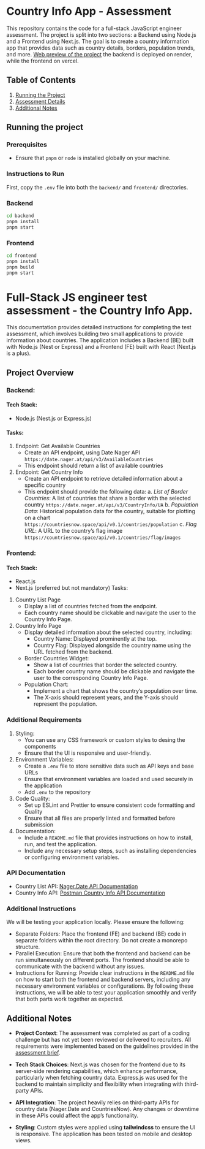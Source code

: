 # Country Info App - Assessment
This repository contains the code for a full-stack JavaScript engineer assessment. The project is split into two sections: a Backend using Node.js and a Frontend using Next.js. The goal is to create a country information app that provides data such as country details, borders, population trends, and more.
[Web preview of the project](https://country-app-frontend.vercel.app/) the backend is deployed on render, while the frontend on vercel.


## Table of Contents
1. [Running the Project](#running-the-project)
2. [Assessment Details](#full-stack-js-engineer-test-assessment---the-country-info-app)
3. [Additional Notes](#additional-notes)

## Running the project
### Prerequisites
- Ensure that `pnpm` or `node` is installed globally on your machine.

### Instructions to Run

First, copy the `.env` file into both the `backend/` and `frontend/` directories.

### Backend
```bash
cd backend
pnpm install
pnpm start
```
### Frontend
```bash
cd frontend
pnpm install
pnpm build
pnpm start
```

# Full-Stack JS engineer test assessment - the Country Info App.
This documentation provides detailed instructions for completing the test assessment, which involves building two small applications to provide information about countries. The application includes a Backend (BE) built with Node.js (Nest or Express) and a Frontend (FE) built with React (Next.js is a plus).

## Project Overview
### Backend:
#### Tech Stack:
- Node.js (Nest.js or Express.js)
#### Tasks:
1. Endpoint: Get Available Countries
    - Create an API endpoint, using Date Nager API `https://date.nager.at/api/v3/AvailableCountries`
    - This endpoint should return a list of available countries
2. Endpoint: Get Country Info
    - Create an API endpoint to retrieve detailed information about a specific country
    - This endpoint should provide the following data:
    a. *List of Border Countries*: A list of countries that share a border with the selected country `https://date.nager.at/api/v3/CountryInfo/UA`
    b. *Population Data*: Historical population data for the country, suitable for plotting on a chart `https://countriesnow.space/api/v0.1/countries/population`
    c. *Flag URL*: A URL to the country’s flag image `https://countriesnow.space/api/v0.1/countries/flag/images`
### Frontend:
#### Tech Stack:
- React.js
- Next.js (preferred but not mandatory)
Tasks:
1. Country List Page
    - Display a list of countries fetched from the endpoint.
    - Each country name should be clickable and navigate the user to the Country Info Page.
2. Country Info Page
    - Display detailed information about the selected country, including:
        - Country Name: Displayed prominently at the top.
        - Country Flag: Displayed alongside the country name using the URL fetched from the backend.
    - Border Countries Widget:
        - Show a list of countries that border the selected country.
        - Each border country name should be clickable and navigate the user to the corresponding Country Info Page.
    - Population Chart:
        - Implement a chart that shows the country’s population over time.
        - The X-axis should represent years, and the Y-axis should represent the population.
### Additional Requirements
1. Styling:
    - You can use any CSS framework or custom styles to desing the components
    - Ensure that the UI is responsive and user-friendly.
2. Environment Variables:
    - Create a `.env` file to store sensitive data such as API keys and base URLs
    - Ensure that environment variables are loaded and used securely in the application
    - Add `.env` to the repository
3. Code Quality:
    - Set up ESLint and Prettier to ensure consistent code formatting and Quality
    - Ensure that all files are properly linted and formatted before submission
4. Documentation:
    - Include a `README.md` file that provides  instructions on how to install, run, and test the application.
    - Include any necessary setup steps, such as installing dependencies or configuring environment variables.
### API Documentation
- Country List API: [Nager.Date API Documentation](https://date.nager.at/swagger/index.html)
- Country Info API: [Postman Country Info API Documentation](https://documenter.getpostman.com/view/1134062/T1LJjU52)
### Additional Instructions
We will be testing your application locally. Please ensure the following:
- Separate Folders: Place the frontend (FE) and backend (BE) code in separate folders within the root directory. Do not create a monorepo structure.
- Parallel Execution: Ensure that both the frontend and backend can be run simultaneously on different ports. The frontend should be able to communicate with the backend without any issues.
- Instructions for Running: Provide clear instructions in the `README.md` file on how to start both the frontend and backend servers, including any necessary environment variables or configurations.
By following these instructions, we will be able to test your application smoothly and verify that both parts work together as expected.

## Additional Notes

- **Project Context**: The assessment was completed as part of a coding challenge but has not yet been reviewed or delivered to recruiters. All requirements were implemented based on the guidelines provided in the [assessment brief](https://develops.notion.site/Full-Stack-JS-engineer-test-assessment-the-Country-Info-App-5239484850be45d79702fd06773fc65a).

- **Tech Stack Choices**: Next.js was chosen for the frontend due to its server-side rendering capabilities, which enhance performance, particularly when fetching country data. Express.js was used for the backend to maintain simplicity and flexibility when integrating with third-party APIs.

- **API Integration**: The project heavily relies on third-party APIs for country data (Nager.Date and CountriesNow). Any changes or downtime in these APIs could affect the app’s functionality.

- **Styling**: Custom styles were applied using **tailwindcss** to ensure the UI is responsive. The application has been tested on mobile and desktop views.
